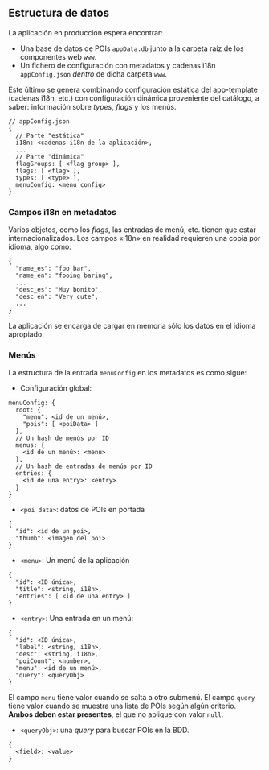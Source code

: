 ## Estructura de datos

La aplicación en producción espera encontrar:
* Una base de datos de POIs `appData.db` junto a la carpeta raíz de los componentes web `www`.
* Un fichero de configuración con metadatos y cadenas i18n `appConfig.json` *dentro* de dicha carpeta `www`.

Este último se genera combinando configuración estática del app-template (cadenas i18n, etc.) con configuración dinámica proveniente del catálogo, a saber: información sobre *types*, *flags* y los menús.

    // appConfig.json
    {
      // Parte "estática"
      i18n: <cadenas i18n de la aplicación>,
      ...
      // Parte "dinámica"
      flagGroups: [ <flag group> ],
      flags: [ <flag> ],
      types: [ <type> ],
      menuConfig: <menu config>
    }

### Campos i18n en metadatos
Varios objetos, como los *flags*, las entradas de menú, etc. tienen que estar internacionalizados. Los campos «i18n» en realidad requieren una copia por idioma, algo como:

    {
      "name_es": "foo bar",
      "name_en": "fooing baring",
      ...
      "desc_es": "Muy bonito",
      "desc_en": "Very cute",
      ...
    }
La aplicación se encarga de cargar en memoria sólo los datos en el idioma apropiado.

### Menús
La estructura de la entrada `menuConfig` en los metadatos es como sigue:

* Configuración global:

```
menuConfig: {
  root: {
    "menu": <id de un menú>,
    "pois": [ <poiData> ]
  },
  // Un hash de menús por ID
  menus: {
    <id de un menú>: <menu>  
  },
  // Un hash de entradas de menús por ID
  entries: {
    <id de una entry>: <entry>
  }
}
```

* `<poi data>`: datos de POIs en portada

```
{
  "id": <id de un poi>,
  "thumb": <imagen del poi>
}
```

* `<menu>`: Un menú de la aplicación

```
{
  "id": <ID única>,
  "title": <string, i18n>,
  "entries": [ <id de una entry> ]
}
```

* `<entry>`: Una entrada en un menú:

```
{
  "id": <ID única>,
  "label": <string, i18n>,
  "desc": <string, i18n>,
  "poiCount": <number>,
  "menu": <id de un menú>,
  "query": <queryObj>
}
```
El campo `menu` tiene valor cuando se salta a otro submenú. El campo `query` tiene valor cuando se muestra una lista de POIs según algún criterio. **Ambos deben estar presentes**, el que no aplique con valor `null`.

* `<queryObj>`: una *query* para buscar POIs en la BDD.

```
{
  <field>: <value>
}
```